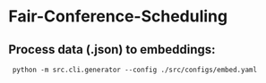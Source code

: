 # Fair-Conference-Scheduling


## Process data (.json) to embeddings:
```
 python -m src.cli.generator --config ./src/configs/embed.yaml
```